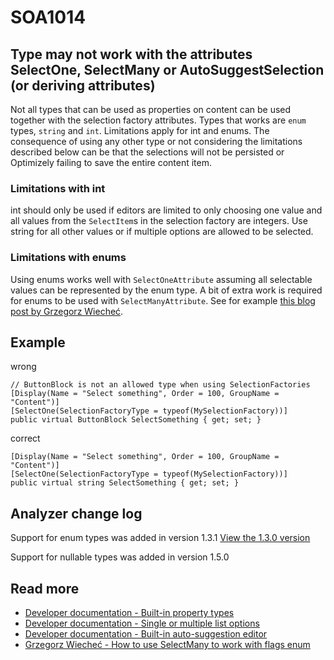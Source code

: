 ﻿# SOA1014

## Type may not work with the attributes SelectOne, SelectMany or AutoSuggestSelection (or deriving attributes)

Not all types that can be used as properties on content can be used
together with the selection factory attributes. Types that works are
`enum` types, `string` and `int`. Limitations apply for int and enums.
The consequence of using any other type or not considering the
limitations described below can be that the selections will
not be persisted or Optimizely failing to save the entire content item.

### Limitations with int

int should only be used if editors are limited to only choosing one
value and all values from the `SelectItem`s in the selection factory
are integers. Use string for all other values or if multiple
options are allowed to be selected.

### Limitations with enums

Using enums works well with `SelectOneAttribute` assuming all selectable
values can be represented by the enum type. A bit of extra
work is required for enums to be used with `SelectManyAttribute`. See for example
[this blog post by Grzegorz Wiecheć](https://gregwiechec.com/2017/07/how-to-use-selectmany-to-work-with-flags-enum/).

## Example

wrong

```CSharp
// ButtonBlock is not an allowed type when using SelectionFactories
[Display(Name = "Select something", Order = 100, GroupName = "Content")]
[SelectOne(SelectionFactoryType = typeof(MySelectionFactory))]
public virtual ButtonBlock SelectSomething { get; set; }
```

correct

```CSharp
[Display(Name = "Select something", Order = 100, GroupName = "Content")]
[SelectOne(SelectionFactoryType = typeof(MySelectionFactory))]
public virtual string SelectSomething { get; set; }
```

## Analyzer change log

Support for enum types was added in version 1.3.1
[View the 1.3.0 version](https://github.com/Stekeblad/stekeblad.optimizely.analyzers/blob/v1.3.0/doc/Analyzers/SOA1014.md)

Support for nullable types was added in version 1.5.0

## Read more
- [Developer documentation - Built-in property types](https://docs.developers.optimizely.com/content-cloud/v12.0.0-content-cloud/docs/built-in-property-types#select-predefined-values)
- [Developer documentation - Single or multiple list options](https://docs.developers.optimizely.com/content-cloud/v12.0.0-content-cloud/docs/single-or-multiple-list-options)
- [Developer documentation - Built-in auto-suggestion editor](https://docs.developers.optimizely.com/content-cloud/v12.0.0-content-cloud/docs/built-in-auto-suggestion-editor)
- [Grzegorz Wiecheć - How to use SelectMany to work with flags enum](https://gregwiechec.com/2017/07/how-to-use-selectmany-to-work-with-flags-enum/)